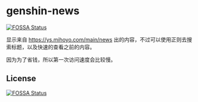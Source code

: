 # genshin-news
[![FOSSA Status](https://app.fossa.com/api/projects/git%2Bgithub.com%2Fxmdhs%2Fgenshin-news.svg?type=shield)](https://app.fossa.com/projects/git%2Bgithub.com%2Fxmdhs%2Fgenshin-news?ref=badge_shield)

显示来自 https://ys.mihoyo.com/main/news 出的内容，不过可以使用正则去搜索标题，以及快速的查看之前的内容。

因为为了省钱，所以第一次访问速度会比较慢。


## License
[![FOSSA Status](https://app.fossa.com/api/projects/git%2Bgithub.com%2Fxmdhs%2Fgenshin-news.svg?type=large)](https://app.fossa.com/projects/git%2Bgithub.com%2Fxmdhs%2Fgenshin-news?ref=badge_large)